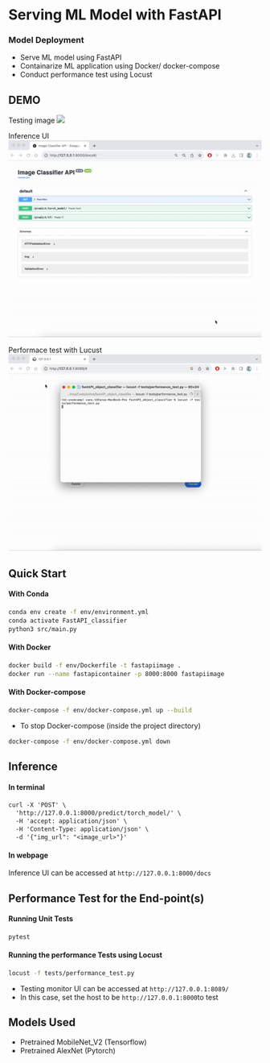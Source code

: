 # Serving ML Model with FastAPI

### Model Deployment
- Serve ML model using FastAPI
- Containarize ML application using Docker/ docker-compose
- Conduct performance test using Locust

## DEMO
Testing image
![](https://www.southernliving.com/thmb/Rz-dYEhwq_82C5_Y9GLH2ZlEoYw=/1500x0/filters:no_upscale():max_bytes(150000):strip_icc()/gettyimages-837898820-1-4deae142d4d0403dbb6cb542bfc56934.jpg)

Inference UI
![](images/image_classifier_demo.gif)

Performace test with Lucust
![](images/performance_test_demo.gif)


## Quick Start
#### With Conda
```bash
conda env create -f env/environment.yml
conda activate FastAPI_classifier
python3 src/main.py
```
#### With Docker
```bash
docker build -f env/Dockerfile -t fastapiimage .
docker run --name fastapicontainer -p 8000:8000 fastapiimage
```
#### With Docker-compose
```bash
docker-compose -f env/docker-compose.yml up --build
```
- To stop Docker-compose (inside the project directory)
```bash
docker-compose -f env/docker-compose.yml down
```

## Inference
#### In terminal
```
curl -X 'POST' \
  'http://127.0.0.1:8000/predict/torch_model/' \
  -H 'accept: application/json' \
  -H 'Content-Type: application/json' \
  -d '{"img_url": "<image_url>"}'
```
#### In webpage 
Inference UI can be accessed at `http://127.0.0.1:8000/docs`


## Performance Test for the End-point(s)
#### Running Unit Tests
```bash
pytest
```

#### Running the performance Tests using Locust
```bash
locust -f tests/performance_test.py
```
* Testing monitor UI can be accessed at `http://127.0.0.1:8089/`
* In this case, set the host to be `http://127.0.0.1:8000`to test


## Models Used
- Pretrained MobileNet_V2 (Tensorflow)
- Pretrained AlexNet (Pytorch)